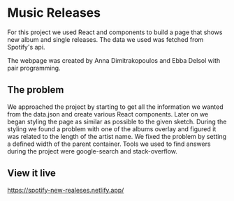# Music Releases

For this project we used React and components to build a page that shows new album and single releases. The data we used was fetched from Spotify's api.

The webpage was created by Anna Dimitrakopoulos and Ebba Delsol with pair programming.

## The problem

We approached the project by starting to get all the information we wanted from the data.json and create various React components. Later on we began styling the page as similar as possible to the given sketch. During the styling we found a problem with one of the albums overlay and figured it was related to the length of the artist name. We fixed the problem by setting a defined width of the parent container. Tools we used to find answers during the project were google-search and stack-overflow.

## View it live

https://spotify-new-realeses.netlify.app/
